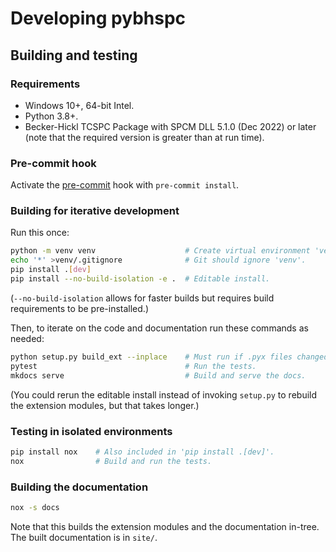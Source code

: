 <!--
This file is part of pybhspc
Copyright 2024 Board of Regents of the University of Wisconsin System
SPDX-License-Identifier: MIT
-->

# Developing pybhspc

## Building and testing

### Requirements

- Windows 10+, 64-bit Intel.
- Python 3.8+.
- Becker-Hickl TCSPC Package with SPCM DLL 5.1.0 (Dec 2022) or later (note that
  the required version is greater than at run time).

### Pre-commit hook

Activate the [pre-commit](https://pre-commit.com/) hook with `pre-commit
install`.

### Building for iterative development

Run this once:

```sh
python -m venv venv                    # Create virtual environment 'venv'.
echo '*' >venv/.gitignore              # Git should ignore 'venv'.
pip install .[dev]
pip install --no-build-isolation -e .  # Editable install.
```

(`--no-build-isolation` allows for faster builds but requires build
requirements to be pre-installed.)

Then, to iterate on the code and documentation run these commands as needed:

```sh
python setup.py build_ext --inplace    # Must run if .pyx files changed.
pytest                                 # Run the tests.
mkdocs serve                           # Build and serve the docs.
```

(You could rerun the editable install instead of invoking `setup.py` to rebuild
the extension modules, but that takes longer.)

### Testing in isolated environments

```sh
pip install nox    # Also included in 'pip install .[dev]'.
nox                # Build and run the tests.
```

### Building the documentation

```sh
nox -s docs
```

Note that this builds the extension modules and the documentation in-tree.
The built documentation is in `site/`.
